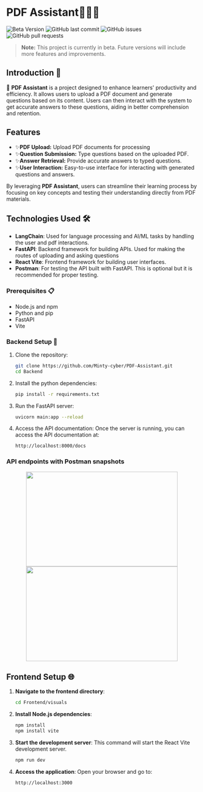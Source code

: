 # PDF Assistant🤖📓🌐

![Beta Version](https://img.shields.io/badge/version-beta-yellow)
![GitHub last commit](https://img.shields.io/github/last-commit/Minty-cyber/LC)
![GitHub issues](https://img.shields.io/github/issues/Minty-cyber/LC)
![GitHub pull requests](https://img.shields.io/github/issues-pr/Minty-cyber/LC)

> **Note:** This project is currently in beta. Future versions will include more features and improvements.


## Introduction 🚀

 📖 **PDF Assistant** is a project designed to enhance learners' productivity and efficiency. It allows users to upload a PDF document and generate questions based on its content. Users can then interact with the system to get accurate answers to these questions, aiding in better comprehension and retention.

## Features

- ✨**PDF Upload:** Upload PDF documents for processing
- ✨**Question Submission:** Type questions based on the uploaded PDF.
- ✨**Answer Retrieval:** Provide accurate answers to typed questions.
- ✨**User Interaction:** Easy-to-use interface for interacting with generated questions and answers.


By leveraging **PDF Assistant**, users can streamline their learning process by focusing on key concepts and testing their understanding directly from PDF materials.


## Technologies Used 🛠️

- **LangChain**: Used for language processing and AI/ML tasks by handling the user and pdf interactions.
- **FastAPI**: Backend framework for building APIs. Used for making the routes of uploading and asking questions
- **React Vite**: Frontend framework for building user interfaces.
- **Postman**: For testing the API built with FastAPI. This is optional but it is recommended for proper testing.

### Prerequisites 📋

- Node.js and npm
- Python and pip
- FastAPI
- Vite


### Backend Setup 🔧

1. Clone the repository:

   ```bash
   git clone https://github.com/Minty-cyber/PDF-Assistant.git
   cd Backend
2. Install the python dependencies:

   ```bash
   pip install -r requirements.txt
3. Run the FastAPI server:
   
    ```bash
   uvicorn main:app --reload
4. Access the API documentation:
   Once the server is running, you can access the API documentation at:

   ```bash
   http://localhost:8000/docs

### API endpoints with Postman snapshots
<p align="center">
      <img src="Backend/Images/Screenshot (288).png" width="400" height="250">
      <img src="Backend/Images/Screenshot (287).png" width="400" height="250">
</p>

## Frontend Setup 🌐

1. **Navigate to the frontend directory**:

   ```bash
   cd Frontend/visuals

2. **Install Node.js dependencies**:

   ```bash
   npm install
   npm install vite

3. **Start the development server**:
   This command will start the React Vite development server.
      
   ```bash
   npm run dev

4. **Access the application**:
   Open your browser and go to:

    ```bash
   http://localhost:3000

   
